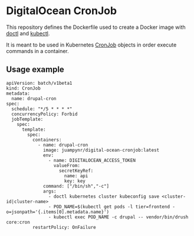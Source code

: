 # DigitalOcean CronJob

This repository defines the Dockerfile used to create a Docker image with [doctl](https://github.com/digitalocean/doctl) and [kubectl](https://kubernetes.io/docs/reference/kubectl/kubectl/).

It is meant to be used in Kubernetes [CronJob](https://kubernetes.io/docs/concepts/workloads/controllers/cron-jobs/) objects in order execute commands in a container.

## Usage example

```
apiVersion: batch/v1beta1
kind: CronJob
metadata:
  name: drupal-cron
spec:
  schedule: "*/5 * * * *"
  concurrencyPolicy: Forbid
  jobTemplate:
    spec:
      template:
        spec:
          containers:
            - name: drupal-cron
              image: juampynr/digital-ocean-cronjob:latest
              env:
                - name: DIGITALOCEAN_ACCESS_TOKEN
                  valueFrom:
                    secretKeyRef:
                      name: api
                      key: key
              command: ["/bin/sh","-c"]
              args:
                - doctl kubernetes cluster kubeconfig save <cluster-id|cluster-name>
                - POD_NAME=$(kubectl get pods -l tier=frontend -o=jsonpath='{.items[0].metadata.name}')
                - kubectl exec POD_NAME -c drupal -- vendor/bin/drush core:cron
          restartPolicy: OnFailure
```
